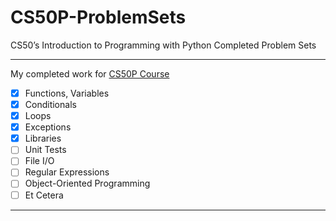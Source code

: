 # CS50P-ProblemSets
CS50’s Introduction to Programming with Python Completed Problem Sets

---
My completed work for [CS50P Course](https://www.edx.org/course/cs50s-introduction-to-programming-with-python)

- [x] Functions, Variables
- [x] Conditionals
- [x] Loops
- [x] Exceptions
- [x] Libraries
- [ ] Unit Tests
- [ ] File I/O
- [ ] Regular Expressions
- [ ] Object-Oriented Programming
- [ ] Et Cetera
---